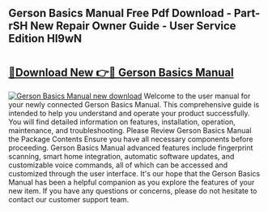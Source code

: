 ## Gerson Basics Manual Free Pdf Download - Part-rSH New Repair Owner Guide - User Service Edition Hl9wN

# <h2><a href="http://bc24744.oget.top/?id=Gerson+Basics+Manual">🔗Download New 👉🔴 Gerson Basics Manual</a></h2>

[![Gerson Basics Manual new download](https://i.imgur.com/5g1atiW.png)](http://bc24744.oget.top/?id=Gerson+Basics+Manual)
Welcome to the user manual for your newly connected Gerson Basics Manual. This comprehensive guide is intended to help you understand and operate your product successfully. You will find detailed information on features, installation, operation, maintenance, and troubleshooting. Please Review Gerson Basics Manual the Package Contents Ensure you have all necessary components before proceeding. Gerson Basics Manual advanced features include fingerprint scanning, smart home integration, automatic software updates, and customizable voice commands, all of which can be accessed and customized through the user interface. It's our hope that the Gerson Basics Manual has been a helpful companion as you explore the features of your new item. If you have any questions or concerns, please do not hesitate to contact our customer support team.
